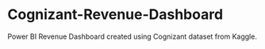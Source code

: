 # Cognizant-Revenue-Dashboard
Power BI Revenue Dashboard created using Cognizant dataset from Kaggle.

